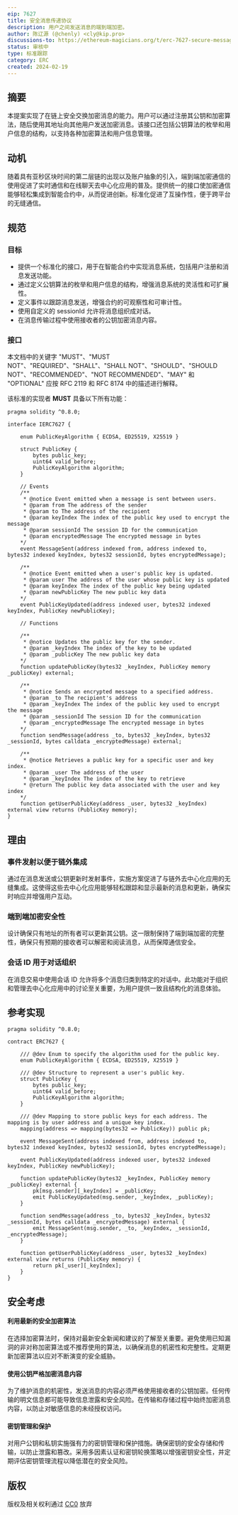 ```yaml
---
eip: 7627
title: 安全消息传递协议
description: 用户之间发送消息的端到端加密。
author: 陈辽源 (@chenly) <cly@kip.pro>
discussions-to: https://ethereum-magicians.org/t/erc-7627-secure-messaging-protocol/18761
status: 审核中
type: 标准跟踪
category: ERC
created: 2024-02-19
---
```


## 摘要

本提案实现了在链上安全交换加密消息的能力。用户可以通过注册其公钥和加密算法，随后使用其地址向其他用户发送加密消息。该接口还包括公钥算法的枚举和用户信息的结构，以支持各种加密算法和用户信息管理。

## 动机

随着具有亚秒区块时间的第二层链的出现以及账户抽象的引入，端到端加密通信的使用促进了实时通信和在线聊天去中心化应用的普及。提供统一的接口使加密通信能够轻松集成到智能合约中，从而促进创新。标准化促进了互操作性，便于跨平台的无缝通信。

## 规范

### 目标

- 提供一个标准化的接口，用于在智能合约中实现消息系统，包括用户注册和消息发送功能。
- 通过定义公钥算法的枚举和用户信息的结构，增强消息系统的灵活性和可扩展性。
- 定义事件以跟踪消息发送，增强合约的可观察性和可审计性。
- 使用自定义的 sessionId 允许将消息组织成对话。
- 在消息传输过程中使用接收者的公钥加密消息内容。

### 接口

本文档中的关键字 "MUST"、"MUST NOT"、"REQUIRED"、"SHALL"、"SHALL NOT"、"SHOULD"、"SHOULD NOT"、"RECOMMENDED"、"NOT RECOMMENDED"、"MAY" 和 "OPTIONAL" 应按 RFC 2119 和 RFC 8174 中的描述进行解释。

该标准的实现者 **MUST** 具备以下所有功能：

``` solidity
pragma solidity ^0.8.0;

interface IERC7627 {

    enum PublicKeyAlgorithm { ECDSA, ED25519, X25519 }

    struct PublicKey {
        bytes public_key; 
        uint64 valid_before;
        PublicKeyAlgorithm algorithm; 
    }
    
    // Events
	/**
     * @notice Event emitted when a message is sent between users.
     * @param from The address of the sender
     * @param to The address of the recipient
     * @param keyIndex The index of the public key used to encrypt the message
     * @param sessionId The session ID for the communication
     * @param encryptedMessage The encrypted message in bytes
	*/
    event MessageSent(address indexed from, address indexed to, bytes32 indexed keyIndex, bytes32 sessionId, bytes encryptedMessage);

	/**
     * @notice Event emitted when a user's public key is updated.
     * @param user The address of the user whose public key is updated
     * @param keyIndex The index of the public key being updated
     * @param newPublicKey The new public key data
	*/
    event PublicKeyUpdated(address indexed user, bytes32 indexed keyIndex, PublicKey newPublicKey);

    // Functions

	/**
     * @notice Updates the public key for the sender.
     * @param _keyIndex The index of the key to be updated
     * @param _publicKey The new public key data
	*/
    function updatePublicKey(bytes32 _keyIndex, PublicKey memory _publicKey) external;

	/**
     * @notice Sends an encrypted message to a specified address.
     * @param _to The recipient's address
     * @param _keyIndex The index of the public key used to encrypt the message
     * @param _sessionId The session ID for the communication
     * @param _encryptedMessage The encrypted message in bytes
	*/
    function sendMessage(address _to, bytes32 _keyIndex, bytes32 _sessionId, bytes calldata _encryptedMessage) external;

	/**
     * @notice Retrieves a public key for a specific user and key index.
     * @param _user The address of the user
     * @param _keyIndex The index of the key to retrieve
     * @return The public key data associated with the user and key index
	*/
    function getUserPublicKey(address _user, bytes32 _keyIndex) external view returns (PublicKey memory);
}
```

## 理由

### 事件发射以便于链外集成
通过在消息发送或公钥更新时发射事件，实施方案促进了与链外去中心化应用的无缝集成。这使得这些去中心化应用能够轻松跟踪和显示最新的消息和更新，确保实时响应并增强用户互动。

### 端到端加密安全性
设计确保只有地址的所有者可以更新其公钥。这一限制保持了端到端加密的完整性，确保只有预期的接收者可以解密和阅读消息，从而保障通信安全。

### 会话 ID 用于对话组织
在消息交易中使用会话 ID 允许将多个消息归类到特定的对话中。此功能对于组织和管理去中心化应用中的讨论至关重要，为用户提供一致且结构化的消息体验。

## 参考实现

```solidity
pragma solidity ^0.8.0;

contract ERC7627 {

    /// @dev Enum to specify the algorithm used for the public key.
    enum PublicKeyAlgorithm { ECDSA, ED25519, X25519 }

    /// @dev Structure to represent a user's public key.
    struct PublicKey {
        bytes public_key; 
        uint64 valid_before;
        PublicKeyAlgorithm algorithm; 
    }

    /// @dev Mapping to store public keys for each address. The mapping is by user address and a unique key index.
    mapping(address => mapping(bytes32 => PublicKey)) public pk;

    event MessageSent(address indexed from, address indexed to, bytes32 indexed keyIndex, bytes32 sessionId, bytes encryptedMessage);

    event PublicKeyUpdated(address indexed user, bytes32 indexed keyIndex, PublicKey newPublicKey);

    function updatePublicKey(bytes32 _keyIndex, PublicKey memory _publicKey) external {
        pk[msg.sender][_keyIndex] = _publicKey;
        emit PublicKeyUpdated(msg.sender, _keyIndex, _publicKey);
    }

    function sendMessage(address _to, bytes32 _keyIndex, bytes32 _sessionId, bytes calldata _encryptedMessage) external {
        emit MessageSent(msg.sender, _to, _keyIndex, _sessionId, _encryptedMessage);
    }

    function getUserPublicKey(address _user, bytes32 _keyIndex) external view returns (PublicKey memory) {
        return pk[_user][_keyIndex];
    }
}
```

## 安全考虑

#### 利用最新的安全加密算法
在选择加密算法时，保持对最新安全新闻和建议的了解至关重要。避免使用已知漏洞的非对称加密算法或不推荐使用的算法，以确保消息的机密性和完整性。定期更新加密算法以应对不断演变的安全威胁。

#### 使用公钥严格加密消息内容
为了维护消息的机密性，发送消息的内容必须严格使用接收者的公钥加密。任何传输的明文信息都可能导致信息泄露和安全风险。在传输和存储过程中始终加密消息内容，以防止对敏感信息的未经授权访问。

#### 密钥管理和保护
对用户公钥和私钥实施强有力的密钥管理和保护措施。确保密钥的安全存储和传输，以防止泄露和篡改。采用多因素认证和密钥轮换策略以增强密钥安全性，并定期评估密钥管理流程以降低潜在的安全风险。

## 版权

版权及相关权利通过 [CC0](../LICENSE.md) 放弃